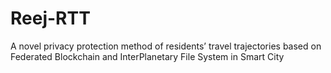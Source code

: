 # Reej-RTT
A novel privacy protection method of residents’ travel trajectories based on Federated Blockchain and InterPlanetary File System in Smart City
